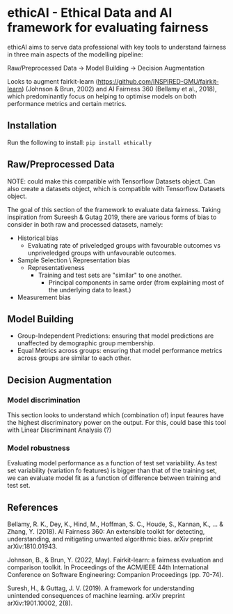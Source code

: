# ethicAI - Ethical Data and AI framework for evaluating fairness

ethicAI aims to serve data professional with key tools to understand fairness in three main aspects of the modelling pipeline:

Raw/Preprocessed Data -> Model Building -> Decision Augmentation

Looks to augment fairkit-learn (https://github.com/INSPIRED-GMU/fairkit-learn) (Johnson & Brun, 2002) and AI Fairness 360 (Bellamy et al., 2018), which predominantly focus on helping to optimise models on both performance metrics and certain metrics.

## Installation
Run the following to install:
   `pip install ethically`

## Raw/Preprocessed Data 

NOTE: could make this compatible with Tensorflow Datasets object. Can also create a datasets object, which is compatible with Tensorflow Datasets object.

The goal of this section of the framework to evaluate data fairness. 
Taking inspiration from Sureesh & Gutag 2019, there are various forms of bias to consider in both raw and processed datasets, namely:
- Historical bias
    - Evaluating rate of priveledged groups with favourable outcomes vs unpriveledged groups with unfavourable outcomes.
- Sample Selection \ Representation bias
    - Representativeness
        - Training and test sets are "similar" to one another.
            - Principal components in same order (from explaining most of the underlying data to least.)
- Measurement bias

## Model Building 

- Group-Independent Predictions: ensuring that model predictions are unaffected by demographic group membership.
- Equal Metrics across groups: ensuring that model performance metrics across groups are similar to each other.


## Decision Augmentation

### Model discrimination

This section looks to understand which (combination of) input feaures have the highest discriminatory power on the output. 
For this, could base this tool with Linear Discriminant Analysis (?) 

### Model robustness

Evaluating model performance as a function of test set variability. As test set variability (variation fo features) is bigger than that of the training set, we can evaluate model fit as a function of difference between training and test set.


## References 

Bellamy, R. K., Dey, K., Hind, M., Hoffman, S. C., Houde, S., Kannan, K., ... & Zhang, Y. (2018). AI Fairness 360: An extensible toolkit for detecting, understanding, and mitigating unwanted algorithmic bias. arXiv preprint arXiv:1810.01943.

Johnson, B., & Brun, Y. (2022, May). Fairkit-learn: a fairness evaluation and comparison toolkit. In Proceedings of the ACM/IEEE 44th International Conference on Software Engineering: Companion Proceedings (pp. 70-74).

Suresh, H., & Guttag, J. V. (2019). A framework for understanding unintended consequences of machine learning. arXiv preprint arXiv:1901.10002, 2(8).